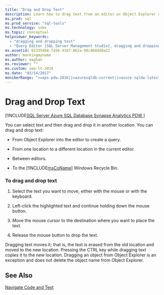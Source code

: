 ```yaml
---
title: "Drag and Drop Text"
description: Learn how to drag text from an editor or Object Explorer and then drop it in an editor location or the Recycle Bin.
ms.prod: sql
ms.prod_service: "sql-tools"
ms.technology: ssms
ms.topic: conceptual
helpviewer_keywords: 
  - "dragging and dropping text"
  - "Query Editor [SQL Server Management Studio], dragging and dropping text"
ms.assetid: 623354b8-fa56-4167-862a-98c468dd8a22
author: markingmyname
ms.author: maghan
ms.reviewer: ""
ms.custom: seo-lt-2019
ms.date: "03/14/2017"
monikerRange: ">=aps-pdw-2016||=azuresqldb-current||=azure-sqldw-latest||>=sql-server-2016||>=sql-server-linux-2017||=azuresqldb-mi-current"
---
```


# Drag and Drop Text

[!INCLUDE[SQL Server Azure SQL Database Synapse Analytics PDW ](../../includes/applies-to-version/sql-asdb-asdbmi-asa-pdw.md)]

You can select text and then drag and drop it in another location. You can drag and drop text:  
  
-   From Object Explorer into the editor to create a query.  
  
-   From one location to a different location in the current editor.  
  
-   Between editors.  
  
-   To the [!INCLUDE[msCoName](../../includes/msconame-md.md)] Windows Recycle Bin.  
  
### To drag and drop text  
  
1.  Select the text you want to move, either with the mouse or with the keyboard.  
  
2.  Left-click the highlighted text and continue holding down the mouse button.  
  
3.  Move the mouse cursor to the destination where you want to place the text.  
  
4.  Release the mouse button to drop the text.  
  
 Dragging text moves it; that is, the text is erased from the old location and moved to the new location. Pressing the CTRL key while dragging text copies it to the new location. Dragging an object from Object Explorer is an exception and does not delete the object name from Object Explorer.  
  
## See Also  
 [Navigate Code and Text](./navigate-code-and-text.md)  
  
